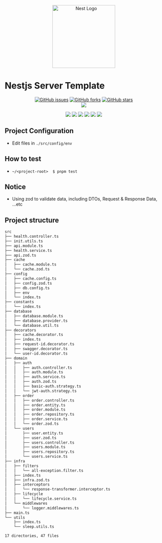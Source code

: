 <p align="center">
  <a href="http://nestjs.com/" target="blank"><img src="https://nestjs.com/img/logo-small.svg" width="200" alt="Nest Logo" /></a>
</p>

[circleci-image]: https://img.shields.io/circleci/build/github/nestjs/nest/master?token=abc123def456
[circleci-url]: https://circleci.com/gh/nestjs/nest

# Nestjs Server Template

<p align="center">
    <a href="https://github.com/SeogyuGim/nestjs-server-template/issues"><img alt="GitHub issues" src="https://img.shields.io/github/issues/SeogyuGim/nestjs-server-template?style=for-the-badge"></a>
    <a href="https://github.com/SeogyuGim/nestjs-server-template/network"><img alt="GitHub forks" src="https://img.shields.io/github/forks/SeogyuGim/nestjs-server-template?style=for-the-badge"></a>
    <a href="https://github.com/SeogyuGim/nestjs-server-template/stargazers"><img alt="GitHub stars" src="https://img.shields.io/github/stars/SeogyuGim/nestjs-server-template?style=for-the-badge"></a></br>
<a href="https://hits.seeyoufarm.com"><img src="https://hits.seeyoufarm.com/api/count/incr/badge.svg?url=https%3A%2F%2Fgithub.com%2FSeogyuGim%2Fnestjs-server-template&count_bg=%2379C83D&title_bg=%23555555&icon=&icon_color=%23E7E7E7&title=hits&edge_flat=true"/></a>
</p>

<p align='center'>
    <img src="https://img.shields.io/badge/Node-v18.13.0-2C8EBB?style=for-the-badge&logo=node.js&logoColor=green"/>
    <img src="https://img.shields.io/badge/Typescript-v4.9.4-2C8EBB?style=for-the-badge&logoColor=blue&logo=typescript"/>
    <img src="https://img.shields.io/badge/pnpm-v7.26.1-2C8EBB?style=for-the-badge&logo=pnpm&logoColor=blue"/>
    <img src="https://img.shields.io/badge/nestjs-v9.1.6-2C8EBB?style=for-the-badge&logoColor=red&logo=nestjs"/>
    <img src="https://img.shields.io/badge/mocha-v10.2.0-2C8EBB?style=for-the-badge&logoColor=red&logo=mocha"/>
    <img src="https://img.shields.io/badge/chai-v4.3.7-2C8EBB?style=for-the-badge&logoColor=red&logo=chai"/>
    <br />
</p>

## Project Configuration

- Edit files in `./src/config/env`

## How to test

- `~/<project-root>  $ pnpm test`

## Notice

- Using zod to validate data, including DTOs, Request & Response Data, ...etc

## Project structure

```bash
src
├── health.controller.ts
├── init.utils.ts
├── api.module.ts
├── health.service.ts
├── api.zod.ts
├── cache
│   ├── cache.module.ts
│   └── cache.zod.ts
├── config
│   ├── cache.config.ts
│   ├── config.zod.ts
│   ├── db.config.ts
│   ├── env
│   └── index.ts
├── constants
│   └── index.ts
├── database
│   ├── database.module.ts
│   ├── database.provider.ts
│   └── database.util.ts
├── decorators
│   ├── cache.decorator.ts
│   ├── index.ts
│   ├── request-id.decorator.ts
│   ├── swagger.decorator.ts
│   └── user-id.decorator.ts
├── domain
│   ├── auth
│   │   ├── auth.controller.ts
│   │   ├── auth.module.ts
│   │   ├── auth.service.ts
│   │   ├── auth.zod.ts
│   │   ├── basic-auth.strategy.ts
│   │   └── jwt-auth.strategy.ts
│   ├── order
│   │   ├── order.controller.ts
│   │   ├── order.entity.ts
│   │   ├── order.module.ts
│   │   ├── order.repository.ts
│   │   ├── order.service.ts
│   │   └── order.zod.ts
│   └── users
│       ├── user.entity.ts
│       ├── user.zod.ts
│       ├── users.controller.ts
│       ├── users.module.ts
│       ├── users.repository.ts
│       └── users.service.ts
├── infra
│   ├── filters
│   │   └── all-exception.filter.ts
│   ├── index.ts
│   ├── infra.zod.ts
│   ├── interceptors
│   │   └── response-transformer.interceptor.ts
│   ├── lifecycle
│   │   └── lifecycle.service.ts
│   └── middlewares
│       └── logger.middlewares.ts
├── main.ts
└── utils
    ├── index.ts
    └── sleep.utils.ts

17 directories, 47 files
```
